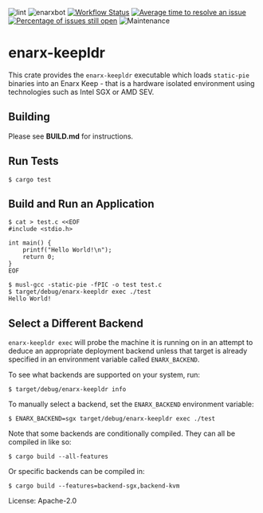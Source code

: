 ![lint](https://github.com/enarx/enarx-keepldr/workflows/lint/badge.svg)
![enarxbot](https://github.com/enarx/enarx-keepldr/workflows/enarxbot/badge.svg)
[![Workflow Status](https://github.com/enarx/enarx-keepldr/workflows/test/badge.svg)](https://github.com/enarx/enarx-keepldr/actions?query=workflow%3A%22test%22)
[![Average time to resolve an issue](https://isitmaintained.com/badge/resolution/enarx/enarx-keepldr.svg)](https://isitmaintained.com/project/enarx/enarx-keepldr "Average time to resolve an issue")
[![Percentage of issues still open](https://isitmaintained.com/badge/open/enarx/enarx-keepldr.svg)](https://isitmaintained.com/project/enarx/enarx-keepldr "Percentage of issues still open")
![Maintenance](https://img.shields.io/badge/maintenance-activly--developed-brightgreen.svg)

# enarx-keepldr

This crate provides the `enarx-keepldr` executable which loads `static-pie`
binaries into an Enarx Keep - that is a hardware isolated environment using
technologies such as Intel SGX or AMD SEV.

## Building

Please see **BUILD.md** for instructions.

## Run Tests

    $ cargo test

## Build and Run an Application

    $ cat > test.c <<EOF
    #include <stdio.h>

    int main() {
        printf("Hello World!\n");
        return 0;
    }
    EOF

    $ musl-gcc -static-pie -fPIC -o test test.c
    $ target/debug/enarx-keepldr exec ./test
    Hello World!

## Select a Different Backend

`enarx-keepldr exec` will probe the machine it is running on
in an attempt to deduce an appropriate deployment backend unless
that target is already specified in an environment variable
called `ENARX_BACKEND`.

To see what backends are supported on your system, run:

    $ target/debug/enarx-keepldr info

To manually select a backend, set the `ENARX_BACKEND` environment
variable:

    $ ENARX_BACKEND=sgx target/debug/enarx-keepldr exec ./test

Note that some backends are conditionally compiled. They can all
be compiled in like so:

    $ cargo build --all-features

Or specific backends can be compiled in:

    $ cargo build --features=backend-sgx,backend-kvm

License: Apache-2.0
